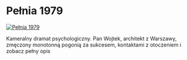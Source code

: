 Pełnia 1979 
=============
[![Pełnia 1979 ](http://vidos.pl/images/player.gif)](http://vidos.pl/pelnia-1979)

 Kameralny dramat psychologiczny. Pan Wojtek, architekt z Warszawy, zmęczony monotonną pogonią za sukcesem, kontaktami z otoczeniem i zobacz pełny opis

